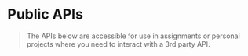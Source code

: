 # Public APIs

> The APIs below are accessible for use in assignments or personal projects where you need to interact with a 3rd party API.